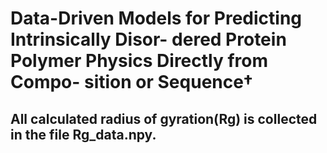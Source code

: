 # Data-Driven Models for Predicting Intrinsically Disor- dered Protein Polymer Physics Directly from Compo- sition or Sequence†

## All calculated radius of gyration(Rg) is collected in the file Rg_data.npy.
